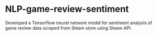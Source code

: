 # NLP-game-review-sentiment
Developed a Tensorflow neural network model for sentiment analysis of game review data scraped from Steam store using Steam API.
